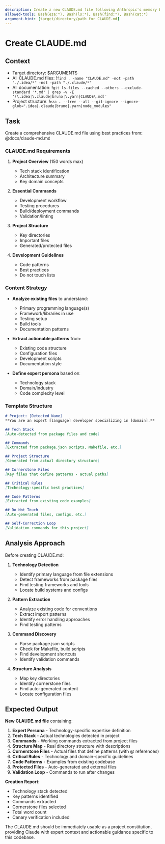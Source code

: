 ```yaml
---
description: Create a new CLAUDE.md file following Anthropic's memory best practices
allowed-tools: Bash(eza:*), Bash(ls:*), Bash(find:*), Bash(cat:*)
argument-hint: [target/directory/path for CLAUDE.md]
---
```


# Create CLAUDE.md

## Context
- Target directory: $ARGUMENTS
- All CLAUDE.md files: !`find . -name "CLAUDE.md" -not -path "./.idea/*" -not -path "./.claude/*"`
- All documentation: !`git ls-files --cached --others --exclude-standard '*.md' | grep -v -E '(\.idea|\.claude|bruno|\.yarn|CLAUDE\.md)'`
- Project structure: !`eza . --tree --all --git-ignore --ignore-glob=".idea|.claude|bruno|.yarn|node_modules"`

## Task

Create a comprehensive CLAUDE.md file using best practices from: @docs/claude-md.md

### CLAUDE.md Requirements

1. **Project Overview** (150 words max)
   - Tech stack identification
   - Architecture summary
   - Key domain concepts

2. **Essential Commands**
   - Development workflow
   - Testing procedures
   - Build/deployment commands
   - Validation/linting

3. **Project Structure**
   - Key directories
   - Important files
   - Generated/protected files

4. **Development Guidelines**
   - Code patterns
   - Best practices
   - Do not touch lists

### Content Strategy

- **Analyze existing files** to understand:
  - Primary programming language(s)
  - Framework/libraries in use
  - Testing setup
  - Build tools
  - Documentation patterns

- **Extract actionable patterns** from:
  - Existing code structure
  - Configuration files
  - Development scripts
  - Documentation style

- **Define expert persona** based on:
  - Technology stack
  - Domain/industry
  - Code complexity level

### Template Structure

```markdown
# Project: [Detected Name]
**You are an expert [language] developer specializing in [domain].**

## Tech Stack
[Auto-detected from package files and code]

## Commands
[Extracted from package.json scripts, Makefile, etc.]

## Project Structure
[Generated from actual directory structure]

## Cornerstone Files
[Key files that define patterns - actual paths]

## Critical Rules
[Technology-specific best practices]

## Code Patterns
[Extracted from existing code examples]

## Do Not Touch
[Auto-generated files, configs, etc.]

## Self-Correction Loop
[Validation commands for this project]
```

## Analysis Approach

Before creating CLAUDE.md:

1. **Technology Detection**
   - Identify primary language from file extensions
   - Detect frameworks from package files
   - Find testing frameworks and tools
   - Locate build systems and configs

2. **Pattern Extraction**
   - Analyze existing code for conventions
   - Extract import patterns
   - Identify error handling approaches
   - Find testing patterns

3. **Command Discovery**
   - Parse package.json scripts
   - Check for Makefile, build scripts
   - Find development shortcuts
   - Identify validation commands

4. **Structure Analysis**
   - Map key directories
   - Identify cornerstone files
   - Find auto-generated content
   - Locate configuration files

## Expected Output

**New CLAUDE.md file** containing:

1. **Expert Persona** - Technology-specific expertise definition
2. **Tech Stack** - Actual technologies detected in project
3. **Commands** - Working commands extracted from project files
4. **Structure Map** - Real directory structure with descriptions
5. **Cornerstone Files** - Actual files that define patterns (with @ references)
6. **Critical Rules** - Technology and domain-specific guidelines
7. **Code Patterns** - Examples from existing codebase
8. **Protected Files** - Auto-generated and external files
9. **Validation Loop** - Commands to run after changes

**Creation Report**:
- Technology stack detected
- Key patterns identified
- Commands extracted
- Cornerstone files selected
- Total word count
- Canary verification included

The CLAUDE.md should be immediately usable as a project constitution, providing Claude with expert context and actionable guidance specific to this codebase.
